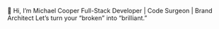 🔪 Hi, I’m Michael Cooper
Full-Stack Developer | Code Surgeon | Brand Architect
Let’s turn your “broken” into “brilliant.”
